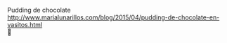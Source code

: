 Pudding de chocolate	http://www.marialunarillos.com/blog/2015/04/pudding-de-chocolate-en-vasitos.html	
਍